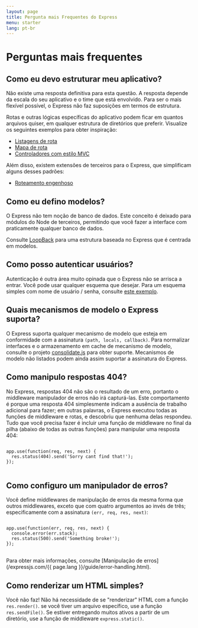```yaml
---
layout: page
title: Pergunta mais Frequentes do Express
menu: starter
lang: pt-br
---
```


# Perguntas mais frequentes

## Como eu devo estruturar meu aplicativo?

Não existe uma resposta definitiva para esta questão. A
resposta depende da escala do seu aplicativo e o time que está
envolvido. Para ser o mais flexível possível, o Express não faz
suposições em termos de estrutura.

Rotas e outras lógicas específicas do aplicativo podem ficar em
quantos arquivos quiser, em qualquer estrutura de diretórios que
preferir. Visualize os seguintes exemplos para obter inspiração:

* [Listagens de rota](https://github.com/expressjs/express/blob/4.13.1/examples/route-separation/index.js#L32-47)
* [Mapa de rota](https://github.com/expressjs/express/blob/4.13.1/examples/route-map/index.js#L52-L66)
* [Controladores com estilo MVC](https://github.com/expressjs/express/tree/master/examples/mvc)

Além disso, existem extensões de terceiros para o Express, que
simplificam alguns desses padrões:

* [Roteamento engenhoso](https://github.com/expressjs/express-resource)

## Como eu defino modelos?

O Express não tem noção de banco de dados. Este conceito é
deixado para módulos do Node de terceiros, permitindo que você fazer
a interface com praticamente qualquer banco de dados.

Consulte [LoopBack](http://loopback.io) para
uma estrutura baseada no Express que é centrada em modelos.

## Como posso autenticar usuários?

Autenticação é outra área muito opinada que o Express não
se arrisca a entrar.  Você pode usar qualquer esquema que desejar.
Para um esquema simples com nome de usuário / senha, consulte
[este
exemplo](https://github.com/expressjs/express/tree/master/examples/auth).


## Quais mecanismos de modelo o Express suporta?

O Express suporta qualquer mecanismo de modelo que esteja em
conformidade com a assinatura `(path, locals,
callback)`.
Para normalizar interfaces e o armazenamento em
cache de mecanismo de modelo, consulte o projeto
[consolidate.js](https://github.com/visionmedia/consolidate.js)
para obter suporte. Mecanismos de modelo não listados podem ainda
assim suportar a assinatura do Express.

## Como manipulo respostas 404?

No Express, respostas 404 não são o resultado de um erro,
portanto o middleware manipulador de erros não irá capturá-las. Este comportamento é porque uma resposta 404 simplesmente indicam a
ausência de trabalho adicional para fazer; em outras palavras, o
Express executou todas as funções de middleware e rotas, e descobriu
que nenhuma delas respondeu. Tudo que você precisa fazer é incluir
uma função de middleware no final da pilha (abaixo de todas as outras
funções) para manipular uma resposta 404:

<pre>
<code class="language-javascript" translate="no">
app.use(function(req, res, next) {
  res.status(404).send('Sorry cant find that!');
});
</code>
</pre>

## Como configuro um manipulador de erros?

Você define middlewares de manipulação de erros da mesma forma
que outros middlewares, exceto que com quatro argumentos ao invés de
três; especificamente com a assinatura `(err, req, res, next)`:

<pre>
<code class="language-javascript" translate="no">
app.use(function(err, req, res, next) {
  console.error(err.stack);
  res.status(500).send('Something broke!');
});
</code>
</pre>

Para obter mais informações, consulte [Manipulação de erros](/expressjs.com/{{ page.lang }}/guide/error-handling.html).

## Como renderizar um HTML simples?

Você não faz! Não há necessidade de se "renderizar" HTML com a
função `res.render()`.
se você tiver um arquivo
específico, use a função `res.sendFile()`.
Se estiver entregando muitos ativos a partir de um diretório, use a
função de middleware `express.static()`.
